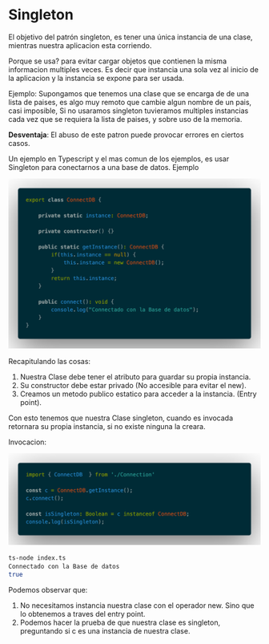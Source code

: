 # Singleton

El objetivo del patrón singleton, es tener una única instancia de una clase, mientras nuestra aplicacion esta corriendo.

Porque se usa? para evitar cargar objetos que contienen la misma informacion multiples veces. Es decir que instancia una sola vez al inicio de la aplicacion y la instancia se expone para ser usada. 

Ejemplo: Supongamos que tenemos una clase que se encarga de de una lista de paises, es algo muy remoto que cambie algun nombre de un pais, casi imposible, Si no usaramos singleton tuvieramos multiples instancias cada vez que se requiera la lista de paises, y sobre uso de la memoria.

**Desventaja**: El abuso de este patron puede provocar errores en ciertos casos.

Un ejemplo en Typescript y el mas comun de los ejemplos, es usar Singleton para conectarnos a una base de datos. Ejemplo

![class-connection.png](images/class-connection.png)

Recapitulando las cosas:

1. Nuestra Clase debe tener el atributo para guardar su propia instancia.
2. Su constructor debe estar privado (No accesible para evitar el new).
3. Creamos un metodo publico estatico para acceder a la instancia. (Entry point).

Con esto tenemos que nuestra Clase singleton, cuando es invocada retornara su propia instancia, si no existe ninguna la creara.

Invocacion:

![invoke-class.png](images/invoke-class.png)

```bash
ts-node index.ts
Connectado con la Base de datos
true
```

Podemos observar que:

1. No necesitamos instancia nuestra clase con el operador new. Sino que lo obtenemos a traves del entry point.
2. Podemos hacer la prueba de que nuestra clase es singleton, preguntando si c es una instancia de nuestra clase.